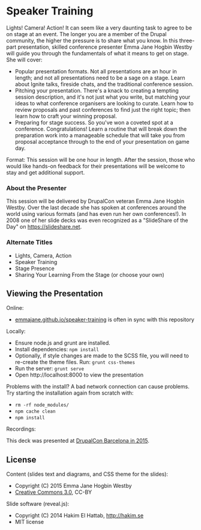 Speaker Training
================

Lights! Camera! Action! It can seem like a very daunting task to agree to be on stage at an event. The longer you are a member of the Drupal community, the higher the pressure is to share what you know. In this three-part presentation, skilled conference presenter Emma Jane Hogbin Westby will guide you through the fundamentals of what it means to get on stage. She will cover:

- Popular presentation formats. Not all presentations are an hour in length; and not all presentations need to be a sage on a stage. Learn about Ignite talks, fireside chats, and the traditional conference session.
- Pitching your presentation. There's a knack to creating a tempting session description, and it's not just what you write, but matching your ideas to what conference organisers are looking to curate. Learn how to review proposals and past conferences to find just the right topic; then learn how to craft your winning proposal.
- Preparing for stage success. So you've won a coveted spot at a conference. Congratulations! Learn a routine that will break down the preparation work into a manageable schedule that will take you from proposal acceptance through to the end of your presentation on game day.

Format: This session will be one hour in length. After the session, those who would like hands-on feedback for their presentations will be welcome to stay and get additional support.

### About the Presenter

This session will be delivered by DrupalCon veteran Emma Jane Hogbin Westby. Over the last decade she has spoken at conferences around the world using various formats (and has even run her own conferences!). In 2008 one of her slide decks was even recognized as a "SlideShare of the Day" on https://slideshare.net.

### Alternate Titles

- Lights, Camera, Action
- Speaker Training
- Stage Presence
- Sharing Your Learning From the Stage
(or choose your own)


## Viewing the Presentation

Online:

- [emmajane.github.io/speaker-training](http://emmajane.github.io/speaker-training) is often in sync with this repository

Locally:

- Ensure node.js and grunt are installed.
- Install dependencies: `npm install`
- Optionally, if style changes are made to the SCSS file, you will need to re-create the theme files. Run: `grunt css-themes`
- Run the server: `grunt serve`
- Open http://localhost:8000 to view the presentation

Problems with the install? A bad network connection can cause problems. Try starting the installation again from scratch with:

- `rm -rf node_modules/`
- `npm cache clean`
- `npm install`

Recordings:

This deck was presented at [DrupalCon Barcelona in 2015](https://events.drupal.org/barcelona2015/sessions/community-training-public-speaking).

## License

Content (slides text and diagrams, and CSS theme for the slides):

- Copyright (C) 2015 Emma Jane Hogbin Westby
- [Creative Commons 3.0](http://creativecommons.org/licenses/by/3.0/), CC-BY

Slide software (reveal.js):

- Copyright (C) 2014 Hakim El Hattab, http://hakim.se
- MIT license
